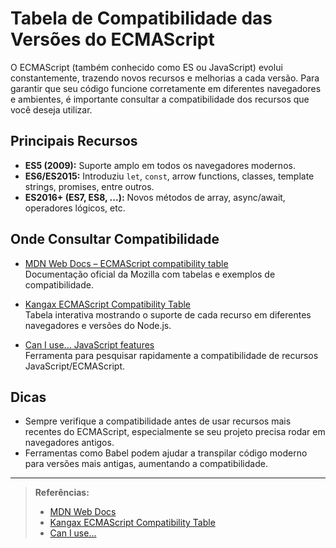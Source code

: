 # Tabela de Compatibilidade das Versões do ECMAScript

O ECMAScript (também conhecido como ES ou JavaScript) evolui constantemente, trazendo novos recursos e melhorias a cada versão. Para garantir que seu código funcione corretamente em diferentes navegadores e ambientes, é importante consultar a compatibilidade dos recursos que você deseja utilizar.

## Principais Recursos

- **ES5 (2009):** Suporte amplo em todos os navegadores modernos.
- **ES6/ES2015:** Introduziu `let`, `const`, arrow functions, classes, template strings, promises, entre outros.
- **ES2016+ (ES7, ES8, ...):** Novos métodos de array, async/await, operadores lógicos, etc.

## Onde Consultar Compatibilidade

- [MDN Web Docs – ECMAScript compatibility table](https://developer.mozilla.org/en-US/docs/Web/JavaScript/Language_Resources)  
  Documentação oficial da Mozilla com tabelas e exemplos de compatibilidade.

- [Kangax ECMAScript Compatibility Table](https://kangax.github.io/compat-table/es6/)  
  Tabela interativa mostrando o suporte de cada recurso em diferentes navegadores e versões do Node.js.

- [Can I use... JavaScript features](https://caniuse.com/?search=ecmascript)  
  Ferramenta para pesquisar rapidamente a compatibilidade de recursos JavaScript/ECMAScript.

## Dicas

- Sempre verifique a compatibilidade antes de usar recursos mais recentes do ECMAScript, especialmente se seu projeto precisa rodar em navegadores antigos.
- Ferramentas como Babel podem ajudar a transpilar código moderno para versões mais antigas, aumentando a compatibilidade.

---

> **Referências:**  
> - [MDN Web Docs](https://developer.mozilla.org/en-US/docs/Web/JavaScript/Language_Resources)  
> - [Kangax ECMAScript Compatibility Table](https://kangax.github.io/compat-table/es6/)  
> - [Can I use...](https://caniuse.com/?search=ecmascript)
